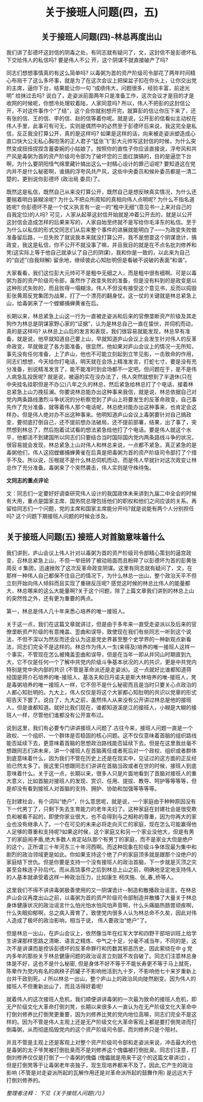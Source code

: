# <center>关于接班人问题(四，五)</center>

## <center>关于接班人问题(四)-林总再度出山</center>

我们讲了彭德坏这封信的阴毒之处，有同志就有疑问了，文，这封信不是彭德坏私下交给伟人的私信吗? 要是伟人不公
开，这个阴谋不就直接破产了吗?

同志们想想事情真的有这么简单吗? 以毒粥为首的资产阶级司令部花了两年时间精心布局干了这么多坏事，就是为了在这次会议上把屎盆子扣在你头上，让你交出党的主席，逼你下台，结果能让你一句 “成绩伟大，问题很多，经验丰富，前途光明” 给抹过去吗? 说白了，走姿派前面两年只是准备工作，这次会议才是目的才是收网的时候呢，你想冷处理软着陆，人家同意吗? 所以，伟人不把彭的这封信公开，不对这件事作个“了结”，这个会你就别想开完，就算彭的信让你压下来了，还有张的信、王的信、李的信、赵的信等着你呢。就是说，公开彭的信看似主动权在伟人手里，此事可有可无，实则是偶然中的必然至于彭德坏后来说，我这完全是私信，反正我没打算公开，真的是这样吗? 如果是这样的话，向来被走姿派塑造成心直口快大公无私心胸坦荡的正人君子“猛张飞”彭大元帅写这封信的时候，为什么突然变成扭扭捏捏含蓄委婉的小姑娘了。按照你的直性子你应该直接说，浮夸风和共产风是毒粥为首的资产阶级司令部为了破坏您的三面红旗搞的，目的是逼您下台啊，为什么要阴阳怪气绵里藏针搞出这么一封精心设计的罪己诏呢? 要知道这在党内并不是什么秘密啊，谁搞的浮夸风共产风，这些中央委员和候补委员都是一清二楚的，更别说你彭德坏 (政治局 委员)了。

既然这是私信，既然自己从来没打算公开，既然自己是想反映真实情况，为什么还要揣着明白装糊涂呢? 为什么不把众所周知的真相向伟人点明呢? 为什么不指名道姓呢? 你彭德坏不是一个仗义执言有一说一的“粗中无细”(意见书一上来对自己的自我定位)的人吗? 可见，人家从起草这封信开始就是冲着公开去的，就是以公开这封信会造成怎样的后果来写的，人家自始至终就不是写给你毛泽东的私信。至于为什么以私信的形式交同志们从后来整个事件的进展就能明白了——为政变失败做准备留后路，一旦失败了就说我本来就没打算公开，我不是想耍这个阴谋诡计，搞政变，我这是私信，你不公开不就没事了嘛，并且我目的就是在不点名批刘修养和凳(这实际上等于他自己就承认了自己的阴谋)，我和你是一致的，以此来为自己的“自述”(自我辩解) 留余地，继续彼此心知肚明但是看破不说破的表面“和谐”。

大家看看，我们这位彭大元帅可不是粗中无细之人，而是粗中很有细啊。可是以毒粥为首的资产阶级司令部，虽然作了政变失败的准备，但是没有料到的是政变是以这种形式失败的，而且败得一塌糊涂。伟人不但没有接受这个意见书，反而以捣毁彭张黄周反党集团为战果，打了一个漂亮的翻身仗。这一仗的关键就是林总紧急上山，给毒粥来了一个螳螂捕蝉黄雀在后。

长期以来，林总紧急上山这一行为一直被走姿派和后来的官僚垄断资产阶级及其走狗作为林总是阴谋家野心家的“证据”，认为是林总自己一直在蛰伏，并伺机而动，真的是这样吗? 从林总上山后的发言和表现，我们很容易就能发现，林总早有准备，就是说，他早就知道自己要上山，早就知道庐山会议上会发生针对伟人的反革命政变，早就做足了各方面准备，很显然，他如果对庐山会议上的情况一无所知，事先没有任何准备，上了庐山，他也不可能立刻起到立竿见影，一击致命的作用，同志们想想，今天给你打电话，明天就在会场上精准发言，打蛇七寸，要是没有充分准备，别说精准发言了，能不能准时到会场都不一定吧。但问题在于，是不是伟人病急乱投医呢? 就是说，被逼的实在没办法了，伟人突然就想到了半退休(只在中央挂名挂职但是不办公)八年之久的林总，然后紧急给林总打了个电话，接着林总紧急上山力挽狂澜。你要说林总能办出这种事来我信，就是说，林总依据自己对党内两条路线激烈斗争状况的分析察觉到了庐山上将要发生的反革命政变，自己事先作了充分准备，就等着伟人那个电话呢，林总绝对能办出这种事来，也肯定会这样办。但是伟人绝对办不出这种事来。他明知道庐山会议上毒粥要针对自己搞政变，要彻底打倒自己，还不提前想办法破局，还不提前部署，结果，出了事了，突然想到林总了，然后抱着试试看的想法紧急给他打了个电话。要是伟人就这个水平，他都活不到建国所以同志们只要结合当时国际国内党内两条路线斗争的状况，很容易就会发现，林总紧急上山对伟人和林总来说，一点都不紧急，真正紧急的是毒粥他们，伟人这招螳螂捕蝉黄雀在后真是把毒粥为首的资产阶级司令部打了个措手不及。所以说，压根就不是什么林总伺机而动，而是伟人早就针对这次政变让林总作了充分准备。毒粥来了个突然袭击，伟人实则是守株待兔。

**文同志的重点评论**

文：同志们一定要好好调查研究伟人设计的我国政体未来讲到九届二中全会的时候有大用，重点是国家主席、国务院总理包括他们的职权和他们之间应该的关系。再留给同志们一个问题，党的主席和国家主席能分开吗?就是说能有两个人分别担任吗? 这个问题下期接班人问题的时候会涉及。

## 关于接班人问题(五) 接班人对首脑意味着什么

我们讲到，庐山会议上伟人针对以毒粥为首的资产阶级司令部精心策划的逼宫政变，召林总紧急上山，不但一举扭转了被动局面而且粉碎了以彭德坏为首的彭黄张周反 d 集团，迅速挫败了这次反革命政变阴谋。这里有同志就有疑问了，文，在那样一种伟人自己都保不住自己的情况下，为什么林总一出山，整个政治天平不但立刻开始向伟人倾斜而且实现了重磅反压呢? 感觉这时候的林总比伟人的能量都大，林总哪来的这么大能量啊?关于这个问题，除了上篇文章我们讲到的林总上山的突然性之外，还有更为重要的两点。

第一，林总是伟人几十年来悉心培养的唯一接班人。

关于这一点，我们在这篇文章就讲过，但是由于多年来一直受走姿派以及后来的官僚垄断资产阶级的有意掩盖、歪曲和误导，致使现在我们有些同志一听到这个说法，不但不深以为然反而还会认为这是党史界甚至整个史学界的一种新观点新看法，同志们完全不是这样的。林总作为伟人一生(来得及)培养的唯一接班人这样一个事实，不管现在怎么被掩盖歪曲和误导，但是在当年一即从井冈山时期直到九大，它不仅是任何一个了解中共党内阶级斗争基本状况的人的共识，更是中共党内特别是党中央内部的共识 (不管是革命派还是走姿派)。这一点就好比谁都知道蒋经国是蒋介石培养的唯-接班人，基洛夫和日丹诺夫是斯大林培养的唯-接班人，凳是毒粥培养的唯一接班人一样，它不但不是什么秘密而且是当时只要关心点政治的人都心知肚明的。九大上，伟人仅仅是将这个大家都心知肚明的共识以党章的形式昭告天下罢了。说白了，九大之前，虽然伟人从来没有公开讲过林总是他的接班人，但是谁都知道。就好比我们现在，谁都知道溪是江的接班人，小糊是大糊的接班人一样，尽管他们谁都没有公开宣布过。

说到这里，我们有必要专门讲讲接班人问题了.古往今来，接班人问题一直是一个政权、一个组织、一个群体是否稳固的核心问题。这不仅仅意味着首脑的组织路线能否延续下去，更意味着首脑的思想政治路线能否延续下去。但是在这里我丝毫不想跟同志们讲未来，讲一个接班人在首脑离任或者死后对一个政权、组织或者群体到底意味着什么，因为我们不管在历史上还是在现实中，见证过的这方面的正反经验已然太多了。我这里只想跟同志们讲讲在首脑当政或者在世的时候，接班人到底意味着什么。关于这一点，长期以来，很多人只是片面地看到了首脑对接班人的重大意义，比如首脑对接班人的发现、赏识、任用、提拔、教导、呵护等等等等，但是却没有看到接班人对首脑的支持、拥护、协助和加强等等等等。

在封建社会，有个词叫“绝户”，什么意思呢，就是说，一个家庭由于种种原因没有下一代男丁了，只剩下失去生育能力的老年夫妇了。这种家庭在封建社会是很受欺负和被看不起的，即使你家业很大，也不会得到与之相称的尊重，因为你再大的家业也没有继承人了。一个在可见的未来必将走向灭亡的家庭，现在怎么可能赢得他人足够的尊重和支持呢?如果这时候，这个家庭又和另一个家业没他大，但是有男丁的家庭闹矛盾,绝大多数人肯定站队那个有男丁的家庭，而不是家业大但是绝户的这个。正所谓三十年河东三十年河西啊。而这种现象在阶级斗争体现最为集中和剧烈的政治领域更是如此。你如果支持这个绝了户的家庭顶多就是跟那个没绝户的家庭结下世仇。但是你要是支持一个没有接班人的政治首脑，下一步就是灭顶之灾甚至会株连子孙后代。而从高饶事件之后到林总上山之前，明确地坚定地支持伟人的人基本就承受着这样一种政治压力，比如康生 柯庆施、张_春_桥等人。  

这里我们不得不讲讲毒粥极善使用的又一阴谋诡计--制造和散播政治谣言。在林总庐山会议再度出山之前，以毒粥为首的资产阶级司令部制造并散播了大量关于林总身体健康状况的政治谣言什么怕光怕水怕风怕声音啊，什么头痛脑热肠胃顽疾啊，什么失眠抑郁啊，总之病入膏育了，致使党内很多人认为林总命不久矣，因此对伟人造成了极坏的政治影响，相当于说，
伟人要政治“绝户”了。

但是林总一出山，在庐山会议上，依然像当年在红军大学和四野干部培训班上给学生讲课那样思路之清晰、语言之精炼、中气之十足，分毫不减当年，不同的是，这次不是讲课而是控诉彭德坏的反革命罪行和历数其邪恶历史，因此萦绕在中 g 党内多年的那些关于林总健康问题的政治谣言立刻就不攻自破了。同志们注意林总身体是不好，这也不是什么秘密, 但是身体不好不等于不能长寿更不等于马上就死，陈晕作为党内有名的病秧子药罐子不影响他活到九十岁，不影响他七十来岁重新上台并干政到死。J 所以林总一出山，整个庐山上的政治风向陡然剧变。因为伟人的接班人不但重新出山了，而且活得好着呢!

就着伟人的这次接班人危机，我们顺便讲讲毒粥的一次最为致命的接班人危机，即无产阶级文化大革命打倒刘凳，长期以来很多人一直认为在无产阶级文化大革命中打倒刘修养比打倒凳更重要，因为刘修养比凳的党内地位高嘛，同志们完全不是这样的。因为不管是伟人主观上还是无产阶级文化大革命客观上都是要打倒凳进而打倒毒粥，从而彻底捣毁党内的这个资产阶级司令部，而刘修养只是个陪衬。

并且不管是主观上还是客观上对整个资产阶级司令部和走姿派来说，冲击最大的也是毒粥的太子爷凳被打倒批臭而不是刘修养这个傀儡被打倒批臭。同志们注意，打倒刘修养仅仅是打倒了一个毒粥的傀儡 (傀儡就是用来干这个的这篇文章讲过) ，但是打倒凳等于让毒粥老年丧独子，现生现培养都来不及了。因此,它产生的政治影响 (不管是对走姿派所起的瓦解作用还是对革命派所起的鼓舞作用) 是远远大于打倒刘修养的。 

*整理者注释： 下见《关于接班人问题(六)》*